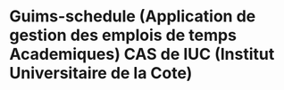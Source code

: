 # Guims-schedule (Application de gestion des emplois de temps Academiques) CAS de IUC (Institut Universitaire de la Cote)

